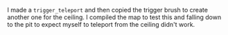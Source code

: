 I made a ``trigger_teleport`` and then copied the trigger brush to create another one for the ceiling. I compiled the map to test this and falling down to the pit to expect myself to teleport from the ceiling didn't work. 